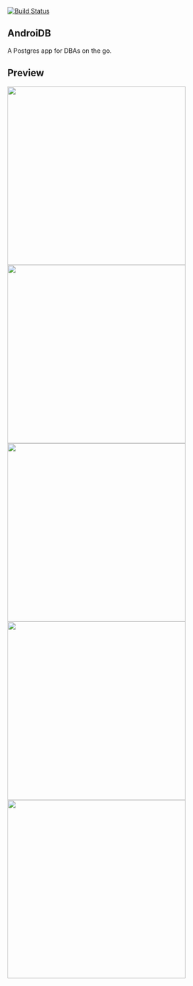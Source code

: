 [![Build Status](https://travis-ci.org/tills13/AndroiDB.svg?branch=master)](https://travis-ci.org/tills13/AndroiDB)

## AndroiDB 

A Postgres app for DBAs on the go.

## Preview
<img src="http://i.imgur.com/8VMkZ2K.png" height="400px">
<img src="http://i.imgur.com/NEQAvqo.png" height="400px">
<img src="http://i.imgur.com/Jq5yPYN.png" height="400px">
<img src="http://i.imgur.com/RHpirdT.png" height="400px">
<img src="http://i.imgur.com/Y3NpxZp.png" height="400px">
